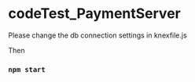 # codeTest_PaymentServer

Please change the db connection settings in knexfile.js

Then
### `npm start`
